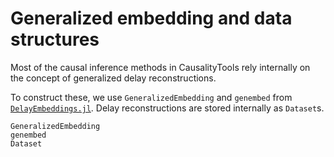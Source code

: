 # Generalized embedding and data structures

Most of the causal inference methods in CausalityTools rely internally on the concept of 
generalized delay reconstructions.  

To construct these, we use `GeneralizedEmbedding` and `genembed` from [`DelayEmbeddings.jl`](https://github.com/JuliaDynamics/DelayEmbeddings.jl). Delay reconstructions are stored internally as `Dataset`s.

```@docs 
GeneralizedEmbedding
genembed
Dataset
```